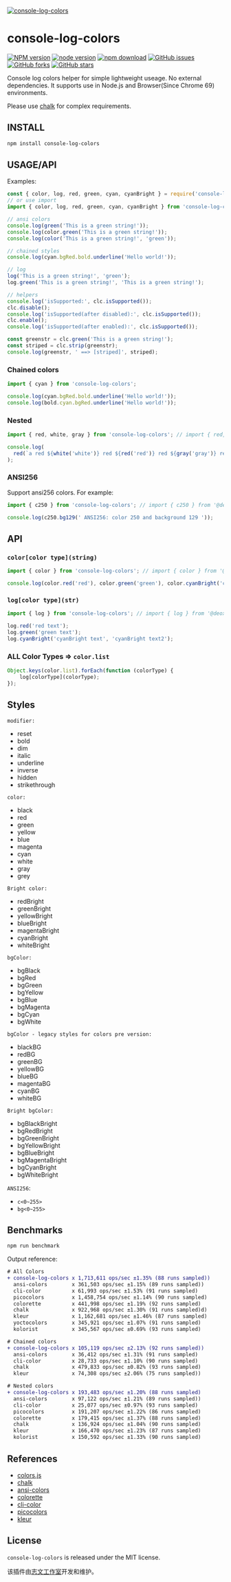 [![console-log-colors](https://nodei.co/npm/console-log-colors.png)][download-url]

# console-log-colors

[![NPM version][npm-badge]][npm-url]
[![node version][node-badge]][node-url]
[![npm download][download-badge]][download-url]
[![GitHub issues][issues-badge]][issues-url]
[![GitHub forks][forks-badge]][forks-url]
[![GitHub stars][stars-badge]][stars-url]

Console log colors helper for simple lightweight useage. No external dependencies. It supports use in Node.js and Browser(Since Chrome 69) environments.

Please use [chalk](https://github.com/chalk/chalk) for complex requirements.

## INSTALL

```bash
npm install console-log-colors
```

## USAGE/API

Examples:

```js
const { color, log, red, green, cyan, cyanBright } = require('console-log-colors');
// or use import
import { color, log, red, green, cyan, cyanBright } from 'console-log-colors';

// ansi colors
console.log(green('This is a green string!'));
console.log(color.green('This is a green string!'));
console.log(color('This is a green string!', 'green'));

// chained styles
console.log(cyan.bgRed.bold.underline('Hello world!'));

// log
log('This is a green string!', 'green');
log.green('This is a green string!', 'This is a green string!');

// helpers
console.log('isSupported:', clc.isSupported());
clc.disable();
console.log('isSupported(after disabled):', clc.isSupported());
clc.enable();
console.log('isSupported(after enabled):', clc.isSupported());

const greenstr = clc.green('This is a green string!');
const striped = clc.strip(greenstr);
console.log(greenstr, ' ==> [striped]', striped);
```

### Chained colors

```js
import { cyan } from 'console-log-colors';

console.log(cyan.bgRed.bold.underline('Hello world!'));
console.log(bold.cyan.bgRed.underline('Hello world!'));
```

### Nested

```js
import { red, white, gray } from 'console-log-colors'; // import { red, white, gray } from '@deox/clc';

console.log(
  red(`a red ${white('white')} red ${red('red')} red ${gray('gray')} red ${red('red')} red ${red('red')}`)
);
```

### ANSI256

Support ansi256 colors. For example:

```js
import { c250 } from 'console-log-colors'; // import { c250 } from '@deox/clc';

console.log(c250.bg129(' ANSI256: color 250 and background 129 '));
```

## API

### `color[color type](string)`

```js
import { color } from 'console-log-colors'; // import { color } from '@deox/clc';

console.log(color.red('red'), color.green('green'), color.cyanBright('cyanBright'));
```

### `log[color type](str)`

```js
import { log } from 'console-log-colors'; // import { log } from '@deox/clc';

log.red('red text');
log.green('green text');
log.cyanBright('cyanBright text', 'cyanBright text2');
```

### ALL Color Types => `color.list`

```js
Object.keys(color.list).forEach(function (colorType) {
    log[colorType](colorType);
});
```

## Styles

`modifier:`

* reset
* bold
* dim
* italic
* underline
* inverse
* hidden
* strikethrough

`color:`

* black
* red
* green
* yellow
* blue
* magenta
* cyan
* white
* gray
* grey

`Bright color:`

* redBright
* greenBright
* yellowBright
* blueBright
* magentaBright
* cyanBright
* whiteBright

`bgColor:`

* bgBlack
* bgRed
* bgGreen
* bgYellow
* bgBlue
* bgMagenta
* bgCyan
* bgWhite

`bgColor - legacy styles for colors pre version:`

* blackBG
* redBG
* greenBG
* yellowBG
* blueBG
* magentaBG
* cyanBG
* whiteBG

`Bright bgColor:`

* bgBlackBright
* bgRedBright
* bgGreenBright
* bgYellowBright
* bgBlueBright
* bgMagentaBright
* bgCyanBright
* bgWhiteBright

`ANSI256`:

* `c<0~255>`
* `bg<0~255>`

## Benchmarks

```bash
npm run benchmark
```

Output reference:

```diff
# All Colors
+ console-log-colors x 1,713,611 ops/sec ±1.35% (88 runs sampled))
  ansi-colors        x 361,503 ops/sec ±1.15% (89 runs sampled))
  cli-color          x 61,993 ops/sec ±1.53% (91 runs sampled)
  picocolors         x 1,458,754 ops/sec ±1.14% (90 runs sampled)
  colorette          x 441,998 ops/sec ±1.19% (92 runs sampled)
  chalk              x 922,968 ops/sec ±1.30% (91 runs sampled)d)
  kleur              x 1,162,681 ops/sec ±1.46% (87 runs sampled)
  yoctocolors        x 345,921 ops/sec ±1.07% (91 runs sampled)
  kolorist           x 345,567 ops/sec ±0.69% (93 runs sampled)

# Chained colors
+ console-log-colors x 105,119 ops/sec ±2.13% (92 runs sampled))
  ansi-colors        x 36,412 ops/sec ±1.31% (91 runs sampled)
  cli-color          x 28,733 ops/sec ±1.10% (90 runs sampled)
  chalk              x 479,833 ops/sec ±0.82% (93 runs sampled)
  kleur              x 74,308 ops/sec ±2.06% (75 runs sampled))

# Nested colors
+ console-log-colors x 193,483 ops/sec ±1.20% (88 runs sampled)
  ansi-colors        x 97,122 ops/sec ±1.21% (89 runs sampled))
  cli-color          x 25,077 ops/sec ±0.97% (93 runs sampled)
  picocolors         x 191,207 ops/sec ±1.22% (86 runs sampled)
  colorette          x 179,415 ops/sec ±1.37% (88 runs sampled)
  chalk              x 136,924 ops/sec ±1.04% (90 runs sampled)
  kleur              x 166,470 ops/sec ±1.23% (87 runs sampled)
  kolorist           x 150,592 ops/sec ±1.33% (90 runs sampled)
```

## References

* [colors.js](https://github.com/Marak/colors.js)
* [chalk](https://github.com/chalk/chalk)
* [ansi-colors](https://github.com/doowb/ansi-colors)
* [colorette](https://github.com/jorgebucaran/colorette)
* [cli-color](https://github.com/medikoo/cli-color)
* [picocolors](https://github.com/alexeyraspopov/picocolors)
* [kleur](https://github.com/lukeed/kleur)

## License

`console-log-colors` is released under the MIT license.

该插件由[志文工作室](https://lzw.me)开发和维护。

[stars-badge]: https://img.shields.io/github/stars/lzwme/console-log-colors.svg
[stars-url]: https://github.com/lzwme/console-log-colors/stargazers
[forks-badge]: https://img.shields.io/github/forks/lzwme/console-log-colors.svg
[forks-url]: https://github.com/lzwme/console-log-colors/network
[issues-badge]: https://img.shields.io/github/issues/lzwme/console-log-colors.svg
[issues-url]: https://github.com/lzwme/console-log-colors/issues
[npm-badge]: https://img.shields.io/npm/v/console-log-colors.svg?style=flat-square
[npm-url]: https://npmjs.com/package/console-log-colors
[node-badge]: https://img.shields.io/badge/node.js-%3E=_4.0.0-green.svg?style=flat-square
[node-url]: https://nodejs.org/download/
[download-badge]: https://img.shields.io/npm/dm/console-log-colors.svg?style=flat-square
[download-url]: https://npmjs.com/package/console-log-colors
